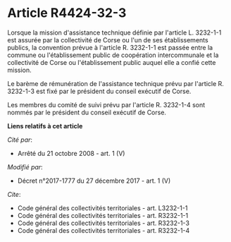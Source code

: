 # Article R4424-32-3

Lorsque la mission d'assistance technique définie par l'article L. 3232-1-1 est assurée par la   collectivité de Corse ou
l'un de ses établissements publics, la convention prévue à l'article R. 3232-1-1 est passée entre la commune ou
l'établissement public de coopération intercommunale et la   collectivité de Corse ou l'établissement public auquel elle a
confié cette mission. 

Le barème de rémunération de l'assistance technique prévu par l'article R. 3232-1-3 est fixé par le président du conseil
exécutif de Corse. 

Les membres du comité de suivi prévu par l'article R. 3232-1-4 sont nommés par le président du conseil exécutif de Corse.

**Liens relatifs à cet article**

_Cité par_:

  - Arrêté du 21 octobre 2008 - art. 1 (V)

_Modifié par_:

  - Décret n°2017-1777 du 27 décembre 2017 - art. 1 (V)

_Cite_:

  - Code général des collectivités territoriales - art. L3232-1-1
  - Code général des collectivités territoriales - art. R3232-1-1
  - Code général des collectivités territoriales - art. R3232-1-3
  - Code général des collectivités territoriales - art. R3232-1-4
